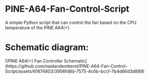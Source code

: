 # PINE-A64-Fan-Control-Script
A simple Python script that can control the fan based on the CPU temperature of the PINE A64(+).

<h1>Schematic diagram:</h1>
![PINE A64(+) Fan Controller Schematic](https://github.com/naidandemberel/PINE-A64-Fan-Control-Script/assets/61674803/3956fd8d-7575-4c0b-bccf-7b4d66d3d889)


